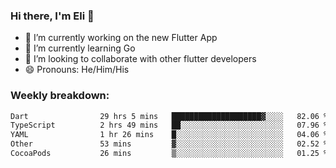### Hi there, I'm Eli 👋
- 🔭 I’m currently working on the new Flutter App
- 🌱 I’m currently learning Go
- 🦄 I’m looking to collaborate with other flutter developers
- 😄 Pronouns: He/Him/His

### Weekly breakdown:
<!--START_SECTION:waka-->

```txt
Dart                29 hrs 5 mins   ████████████████████▓░░░░   82.06 %
TypeScript          2 hrs 49 mins   ██░░░░░░░░░░░░░░░░░░░░░░░   07.96 %
YAML                1 hr 26 mins    █░░░░░░░░░░░░░░░░░░░░░░░░   04.06 %
Other               53 mins         ▓░░░░░░░░░░░░░░░░░░░░░░░░   02.52 %
CocoaPods           26 mins         ▒░░░░░░░░░░░░░░░░░░░░░░░░   01.25 %
```

<!--END_SECTION:waka-->
